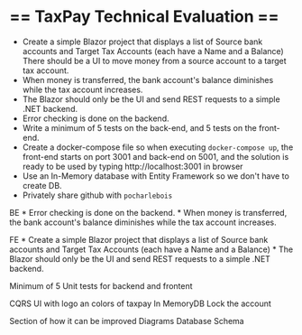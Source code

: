 # == TaxPay Technical Evaluation ==

* Create a simple Blazor project that displays a list of Source bank accounts and Target Tax Accounts (each have a Name and a Balance)
There should be a UI to move money from a source account to a target tax account.
* When money is transferred, the bank account's balance diminishes while the tax account increases.
* The Blazor should only be the UI and send REST requests to a simple .NET backend.
* Error checking is done on the backend.
* Write a minimum of 5 tests on the back-end, and 5 tests on the front-end.
* Create a docker-compose file so when executing `docker-compose up`, the front-end starts on port 3001 and back-end on 5001, and the solution is ready to be used by typing http://localhost:3001 in browser
* Use an In-Memory database with Entity Framework so we don't have to create DB.
* Privately share github with `pocharlebois`

BE
    * Error checking is done on the backend.
    * When money is transferred, the bank account's balance diminishes while the tax account increases.

FE
    * Create a simple Blazor project that displays a list of Source bank accounts and Target Tax Accounts (each have a Name and a Balance)
    * The Blazor should only be the UI and send REST requests to a simple .NET backend.

Minimum of 5 Unit tests for backend and frontent

CQRS
UI with logo an colors of taxpay
In MemoryDB
Lock the account

Section of how it can be improved
Diagrams
Database Schema
    
